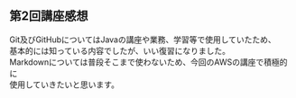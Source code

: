 ## 第2回講座感想
Git及びGitHubについてはJavaの講座や業務、学習等で使用していたため、  
基本的には知っている内容でしたが、いい復習になりました。  
Markdownについては普段そこまで使わないため、今回のAWSの講座で積極的に  
使用していきたいと思います。
